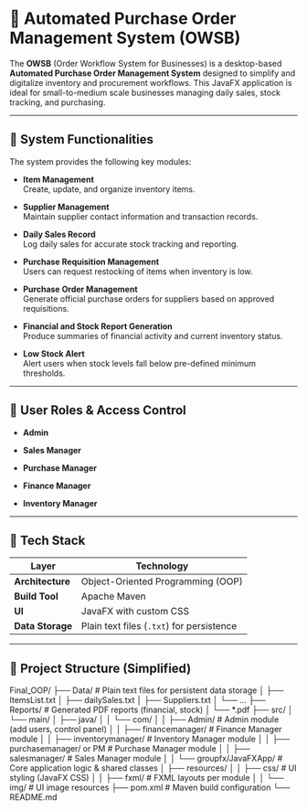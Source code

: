 # 🛒 Automated Purchase Order Management System (OWSB)

The **OWSB** (Order Workflow System for Businesses) is a desktop-based **Automated Purchase Order Management System** designed to simplify and digitalize inventory and procurement workflows. This JavaFX application is ideal for small-to-medium scale businesses managing daily sales, stock tracking, and purchasing.

---

## 🔧 System Functionalities

The system provides the following key modules:

- **Item Management**  
  Create, update, and organize inventory items.

- **Supplier Management**  
  Maintain supplier contact information and transaction records.

- **Daily Sales Record**  
  Log daily sales for accurate stock tracking and reporting.

- **Purchase Requisition Management**  
  Users can request restocking of items when inventory is low.

- **Purchase Order Management**  
  Generate official purchase orders for suppliers based on approved requisitions.

- **Financial and Stock Report Generation**  
  Produce summaries of financial activity and current inventory status.

- **Low Stock Alert**  
  Alert users when stock levels fall below pre-defined minimum thresholds.

---

## 👥 User Roles & Access Control

- **Admin**

- **Sales Manager**
  
- **Purchase Manager**
  
- **Finance Manager**
  
- **Inventory Manager**
  
---

## 🧰 Tech Stack

| Layer            | Technology                                |
|------------------|-------------------------------------------|
| **Architecture** | Object-Oriented Programming (OOP)         |
| **Build Tool**   | Apache Maven                              |
| **UI**           | JavaFX with custom CSS                    |
| **Data Storage** | Plain text files (`.txt`) for persistence |

---

## 📁 Project Structure (Simplified)

Final_OOP/
├── Data/                   # Plain text files for persistent data storage
│   ├── ItemsList.txt
│   ├── dailySales.txt
│   ├── Suppliers.txt
│   └── ...
├── Reports/               # Generated PDF reports (financial, stock)
│   └── *.pdf
├── src/
│   └── main/
│       ├── java/
│       │   └── com/
│       │       ├── Admin/                 # Admin module (add users, control panel)
│       │       ├── financemanager/        # Finance Manager module
│       │       ├── inventorymanager/      # Inventory Manager module
│       │       ├── purchasemanager/ or PM # Purchase Manager module
│       │       ├── salesmanager/          # Sales Manager module
│       │       └── groupfx/JavaFXApp/     # Core application logic & shared classes
│       ├── resources/
│       │   ├── css/                       # UI styling (JavaFX CSS)
│       │   ├── fxml/                      # FXML layouts per module
│       │   └── img/                       # UI image resources
├── pom.xml                # Maven build configuration
└── README.md 
